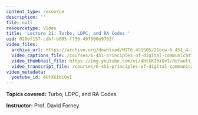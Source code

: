 ```yaml
---
content_type: resource
description: ''
file: null
resourcetype: Video
title: 'Lecture 21: Turbo, LDPC, and RA Codes '
uid: 020ef157-cdbf-b005-f756-497600e9763f
video_files:
  archive_url: https://archive.org/download/MIT6.451S05/21ocw-6.451_4-261-27apr2005-220k.mp4
  video_captions_file: /courses/6-451-principles-of-digital-communication-ii-spring-2005/a4dbf0718fe05c12b86e4453cba5093c_4HtXKIbiOvI.vtt
  video_thumbnail_file: https://img.youtube.com/vi/4HtXKIbiOvI/default.jpg
  video_transcript_file: /courses/6-451-principles-of-digital-communication-ii-spring-2005/11df17cda2189cb54de7213ad1c6fcd4_4HtXKIbiOvI.pdf
video_metadata:
  youtube_id: 4HtXKIbiOvI
---
```


**Topics covered:** Turbo, LDPC, and RA Codes

**Instructor:** Prof. David Forney